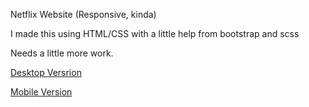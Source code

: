 Netflix Website (Responsive, kinda)

I made this using HTML/CSS with a little help from bootstrap and scss

Needs a little more work.

[Desktop Versrion](https://raw.githubusercontent.com/yons101/netflix-website/master/screenshots/desktop.png)

[Mobile Version](https://raw.githubusercontent.com/yons101/netflix-website/master/screenshots/mobile.png)
